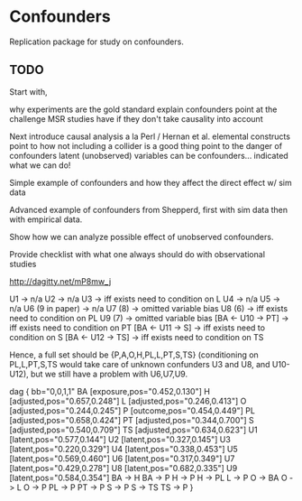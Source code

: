 # Confounders
Replication package for study on confounders.

## TODO

Start with,

why experiments are the gold standard
explain confounders
point at the challenge MSR studies have if they don't take causality into account

Next introduce causal analysis a la Perl / Hernan et al.
elemental constructs
point to how not including a collider is a good thing
point to the danger of confounders
latent (unobserved) variables can be confounders... indicated what we can do!

Simple example of confounders and how they affect the direct effect w/ sim data

Advanced example of confounders from Shepperd, first with sim data then with empirical data.

Show how we can analyze possible effect of unobserved confounders.


Provide checklist with what one always should do with observational studies

http://dagitty.net/mP8mw_j

U1 -> n/a
U2 -> n/a
U3 -> iff exists need to condition on L
U4 -> n/a
U5 -> n/a
U6 (9 in paper) -> n/a
U7 (8) -> omitted variable bias
U8 (6) -> iff exists need to condition on PL
U9 (7) -> omitted variable bias
[BA <- U10 -> PT] -> iff exists need to condition on PT
[BA <- U11 -> S] -> iff exists need to condition on S
[BA <- U12 -> TS] -> iff exists need to condition on TS

Hence, a full set should be {P,A,O,H,PL,L,PT,S,TS} (conditioning on PL,L,PT,S,TS would take care of unknown confunders U3 and U8, and U10-U12), but we still have a problem with U6,U7,U9.

dag {
bb="0,0,1,1"
BA [exposure,pos="0.452,0.130"]
H [adjusted,pos="0.657,0.248"]
L [adjusted,pos="0.246,0.413"]
O [adjusted,pos="0.244,0.245"]
P [outcome,pos="0.454,0.449"]
PL [adjusted,pos="0.658,0.424"]
PT [adjusted,pos="0.344,0.700"]
S [adjusted,pos="0.540,0.709"]
TS [adjusted,pos="0.634,0.623"]
U1 [latent,pos="0.577,0.144"]
U2 [latent,pos="0.327,0.145"]
U3 [latent,pos="0.220,0.329"]
U4 [latent,pos="0.338,0.453"]
U5 [latent,pos="0.569,0.460"]
U6 [latent,pos="0.317,0.349"]
U7 [latent,pos="0.429,0.278"]
U8 [latent,pos="0.682,0.335"]
U9 [latent,pos="0.584,0.354"]
BA -> H
BA -> P
H -> P
H -> PL
L -> P
O -> BA
O -> L
O -> P
PL -> P
PT -> P
S -> P
S -> TS
TS -> P
}

